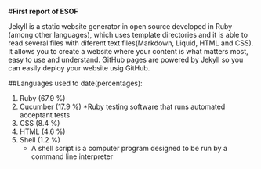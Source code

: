 #**First report of ESOF**		

Jekyll is a static website generator in open source developed in Ruby (among other languages), which uses template directories and it is able to read several files with diferent text files(Markdown, Liquid, HTML and CSS). It allows you to create a website where your content is what matters most, easy to use and understand. GitHub pages are powered by Jekyll so you can easily deploy your website usig GitHub.

##Languages used to date(percentages):

1. Ruby (67.9 %)
2. Cucumber (17.9 %)
	*Ruby testing software that runs automated acceptant tests
3. CSS (8.4 %)
4. HTML (4.6 %)
5. Shell (1.2 %)
	* A shell script is a computer program designed to be run by a command line interpreter



